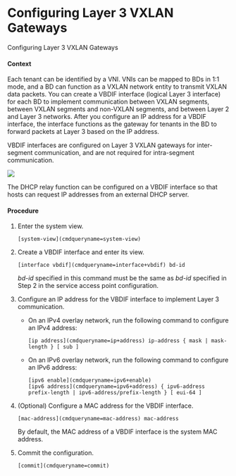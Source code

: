 Configuring Layer 3 VXLAN Gateways
==================================

Configuring Layer 3 VXLAN Gateways

#### Context

Each tenant can be identified by a VNI. VNIs can be mapped to BDs in 1:1 mode, and a BD can function as a VXLAN network entity to transmit VXLAN data packets. You can create a VBDIF interface (logical Layer 3 interface) for each BD to implement communication between VXLAN segments, between VXLAN segments and non-VXLAN segments, and between Layer 2 and Layer 3 networks. After you configure an IP address for a VBDIF interface, the interface functions as the gateway for tenants in the BD to forward packets at Layer 3 based on the IP address.

VBDIF interfaces are configured on Layer 3 VXLAN gateways for inter-segment communication, and are not required for intra-segment communication.

![](../public_sys-resources/note_3.0-en-us.png) 

The DHCP relay function can be configured on a VBDIF interface so that hosts can request IP addresses from an external DHCP server.



#### Procedure

1. Enter the system view.
   
   
   ```
   [system-view](cmdqueryname=system-view)
   ```
2. Create a VBDIF interface and enter its view.
   
   
   ```
   [interface vbdif](cmdqueryname=interface+vbdif) bd-id
   ```
   
   *bd-id* specified in this command must be the same as *bd-id* specified in Step 2 in the service access point configuration.
3. Configure an IP address for the VBDIF interface to implement Layer 3 communication.
   * On an IPv4 overlay network, run the following command to configure an IPv4 address:
     ```
     [ip address](cmdqueryname=ip+address) ip-address { mask | mask-length } [ sub ]
     ```
   * On an IPv6 overlay network, run the following command to configure an IPv6 address:
     ```
     [ipv6 enable](cmdqueryname=ipv6+enable)
     [ipv6 address](cmdqueryname=ipv6+address) { ipv6-address prefix-length | ipv6-address/prefix-length } [ eui-64 ]
     ```
4. (Optional) Configure a MAC address for the VBDIF interface.
   
   
   ```
   [mac-address](cmdqueryname=mac-address) mac-address
   ```
   
   By default, the MAC address of a VBDIF interface is the system MAC address.
5. Commit the configuration.
   
   
   ```
   [commit](cmdqueryname=commit)
   ```